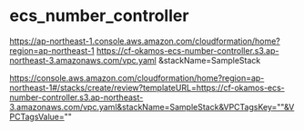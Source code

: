 # ecs_number_controller

https://ap-northeast-1.console.aws.amazon.com/cloudformation/home?region=ap-northeast-1
https://cf-okamos-ecs-number-controller.s3.ap-northeast-3.amazonaws.com/vpc.yaml
&stackName=SampleStack

https://console.aws.amazon.com/cloudformation/home?region=ap-northeast-1#/stacks/create/review?templateURL=https://cf-okamos-ecs-number-controller.s3.ap-northeast-3.amazonaws.com/vpc.yaml&stackName=SampleStack&VPCTagsKey=""&VPCTagsValue=""
